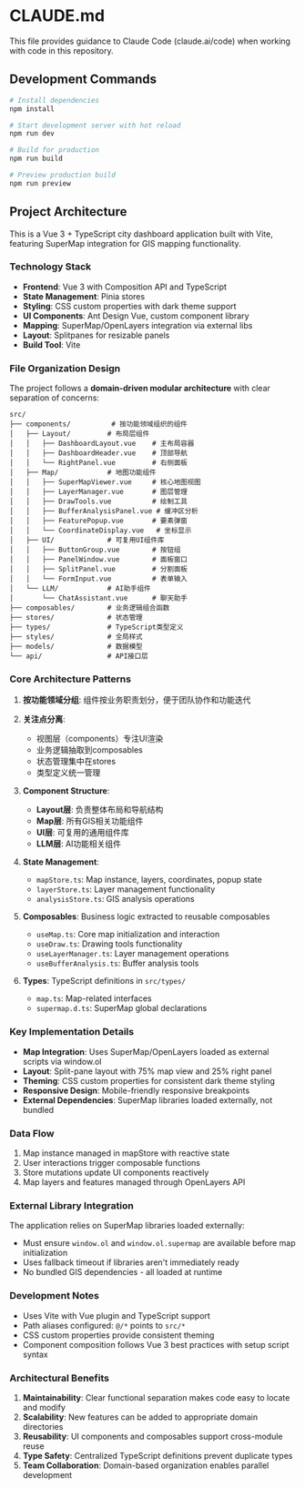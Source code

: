 # CLAUDE.md

This file provides guidance to Claude Code (claude.ai/code) when working with code in this repository.

## Development Commands

```bash
# Install dependencies
npm install

# Start development server with hot reload
npm run dev

# Build for production
npm run build

# Preview production build
npm run preview
```

## Project Architecture

This is a Vue 3 + TypeScript city dashboard application built with Vite, featuring SuperMap integration for GIS mapping functionality.

### Technology Stack
- **Frontend**: Vue 3 with Composition API and TypeScript
- **State Management**: Pinia stores
- **Styling**: CSS custom properties with dark theme support
- **UI Components**: Ant Design Vue, custom component library
- **Mapping**: SuperMap/OpenLayers integration via external libs
- **Layout**: Splitpanes for resizable panels
- **Build Tool**: Vite

### File Organization Design

The project follows a **domain-driven modular architecture** with clear separation of concerns:

```
src/
├── components/          # 按功能领域组织的组件
│   ├── Layout/         # 布局层组件
│   │   ├── DashboardLayout.vue    # 主布局容器
│   │   ├── DashboardHeader.vue    # 顶部导航
│   │   └── RightPanel.vue         # 右侧面板
│   ├── Map/            # 地图功能组件
│   │   ├── SuperMapViewer.vue     # 核心地图视图
│   │   ├── LayerManager.vue       # 图层管理
│   │   ├── DrawTools.vue          # 绘制工具
│   │   ├── BufferAnalysisPanel.vue # 缓冲区分析
│   │   ├── FeaturePopup.vue       # 要素弹窗
│   │   └── CoordinateDisplay.vue   # 坐标显示
│   ├── UI/             # 可复用UI组件库
│   │   ├── ButtonGroup.vue        # 按钮组
│   │   ├── PanelWindow.vue        # 面板窗口
│   │   ├── SplitPanel.vue         # 分割面板
│   │   └── FormInput.vue          # 表单输入
│   └── LLM/            # AI助手组件
│       └── ChatAssistant.vue      # 聊天助手
├── composables/        # 业务逻辑组合函数
├── stores/             # 状态管理
├── types/              # TypeScript类型定义
├── styles/             # 全局样式
├── models/             # 数据模型
└── api/                # API接口层
```

### Core Architecture Patterns

1. **按功能领域分组**: 组件按业务职责划分，便于团队协作和功能迭代
2. **关注点分离**: 
   - 视图层（components）专注UI渲染
   - 业务逻辑抽取到composables
   - 状态管理集中在stores
   - 类型定义统一管理

3. **Component Structure**: 
   - **Layout层**: 负责整体布局和导航结构
   - **Map层**: 所有GIS相关功能组件  
   - **UI层**: 可复用的通用组件库
   - **LLM层**: AI功能相关组件

4. **State Management**: 
   - `mapStore.ts`: Map instance, layers, coordinates, popup state
   - `layerStore.ts`: Layer management functionality  
   - `analysisStore.ts`: GIS analysis operations

5. **Composables**: Business logic extracted to reusable composables
   - `useMap.ts`: Core map initialization and interaction
   - `useDraw.ts`: Drawing tools functionality
   - `useLayerManager.ts`: Layer management operations
   - `useBufferAnalysis.ts`: Buffer analysis tools

6. **Types**: TypeScript definitions in `src/types/`
   - `map.ts`: Map-related interfaces
   - `supermap.d.ts`: SuperMap global declarations

### Key Implementation Details

- **Map Integration**: Uses SuperMap/OpenLayers loaded as external scripts via window.ol
- **Layout**: Split-pane layout with 75% map view and 25% right panel
- **Theming**: CSS custom properties for consistent dark theme styling
- **Responsive Design**: Mobile-friendly responsive breakpoints
- **External Dependencies**: SuperMap libraries loaded externally, not bundled

### Data Flow

1. Map instance managed in mapStore with reactive state
2. User interactions trigger composable functions
3. Store mutations update UI components reactively
4. Map layers and features managed through OpenLayers API

### External Library Integration

The application relies on SuperMap libraries loaded externally:
- Must ensure `window.ol` and `window.ol.supermap` are available before map initialization
- Uses fallback timeout if libraries aren't immediately ready
- No bundled GIS dependencies - all loaded at runtime

### Development Notes

- Uses Vite with Vue plugin and TypeScript support
- Path aliases configured: `@/*` points to `src/*`
- CSS custom properties provide consistent theming
- Component composition follows Vue 3 best practices with setup script syntax

### Architectural Benefits

1. **Maintainability**: Clear functional separation makes code easy to locate and modify
2. **Scalability**: New features can be added to appropriate domain directories
3. **Reusability**: UI components and composables support cross-module reuse
4. **Type Safety**: Centralized TypeScript definitions prevent duplicate types
5. **Team Collaboration**: Domain-based organization enables parallel development